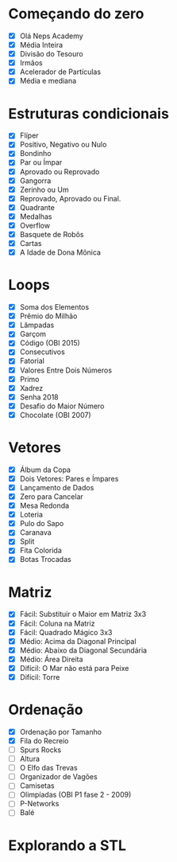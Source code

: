 # Começando do zero

- [x] Olá Neps Academy
- [x] Média Inteira
- [x] Divisão do Tesouro
- [x] Irmãos
- [x] Acelerador de Partículas
- [x] Média e mediana

# Estruturas condicionais

- [x] Flíper
- [x] Positivo, Negativo ou Nulo
- [x] Bondinho
- [x] Par ou Ímpar
- [x] Aprovado ou Reprovado
- [x] Gangorra
- [x] Zerinho ou Um
- [x] Reprovado, Aprovado ou Final.
- [x] Quadrante
- [x] Medalhas
- [x] Overflow
- [x] Basquete de Robôs
- [x] Cartas
- [x] A Idade de Dona Mônica

# Loops

- [x] Soma dos Elementos
- [x] Prêmio do Milhão
- [x] Lâmpadas
- [x] Garçom
- [x] Código (OBI 2015)
- [x] Consecutivos
- [x] Fatorial
- [x] Valores Entre Dois Números
- [x] Primo
- [x] Xadrez
- [x] Senha 2018
- [x] Desafio do Maior Número
- [x] Chocolate (OBI 2007)

# Vetores

- [x] Álbum da Copa
- [x] Dois Vetores: Pares e Ímpares
- [x] Lançamento de Dados
- [x] Zero para Cancelar
- [x] Mesa Redonda
- [x] Loteria
- [x] Pulo do Sapo
- [x] Caranava
- [x] Split
- [x] Fita Colorida
- [x] Botas Trocadas

# Matriz

- [x] Fácil: Substituir o Maior em Matriz 3x3
- [x] Fácil: Coluna na Matriz
- [x] Fácil: Quadrado Mágico 3x3
- [x] Médio: Acima da Diagonal Principal
- [x] Médio: Abaixo da Diagonal Secundária
- [x] Médio: Área Direita
- [x] Difícil: O Mar não está para Peixe
- [x] Difícil: Torre

# Ordenação

- [x] Ordenação por Tamanho
- [x] Fila do Recreio
- [ ] Spurs Rocks
- [ ] Altura
- [ ] O Elfo das Trevas
- [ ] Organizador de Vagões
- [ ] Camisetas
- [ ] Olimpíadas (OBI P1 fase 2 - 2009)
- [ ] P-Networks
- [ ] Balé

# Explorando a STL
